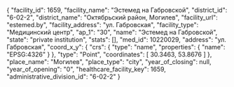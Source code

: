 {
    "facility_id": 1659,
    "facility_name": "Эстемед на Габровской",
    "district_id": "6-02-2",
    "district_name": "Октябрьский район, Могилев",
    "facility_url": "estemed.by",
    "facility_address": "ул. Габровская",
    "facility_type": "Медицинский центр",
    "ap_1": "30",
    "name": "Эстемед на Габровской",
    "state": "private institution",
    "stats": [],
    "med_id": 10220029,
    "address": "ул. Габровская",
    "coord_x_y": {
        "crs": {
            "type": "name",
            "properties": {
                "name": "EPSG:4326"
            }
        },
        "type": "Point",
        "coordinates": [
            30.3463,
            53.8676
        ]
    },
    "place_name": "Могилев",
    "place_type": "city",
    "year_of_closing": null,
    "year_of_opening": "0",
    "healthcare_facility_key": 1659,
    "administrative_division_id": "6-02-2"
}